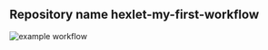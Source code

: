 ## Repository name hexlet-my-first-workflow

![example workflow](https://github.com/github/docs/actions/workflows/say-hello.yml/badge.svg)

